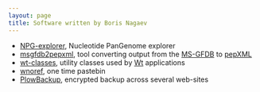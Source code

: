 ```yaml
---
layout: page
title: Software written by Boris Nagaev
---
```


 * [NPG-explorer][npge], Nucleotide PanGenome explorer
 * [msgfdb2pepxml][msgfdb2pepxml], tool converting output
    from the [MS-GFDB][msgfdb] to [pepXML][pepxml]
 * [wt-classes][wc], utility classes used by
    [Wt][wt] applications
 * [wnoref][wnoref], one time pastebin
 * [PlowBackup][plowbackup], encrypted backup across
    several web-sites

[npge]: http://mouse.belozersky.msu.ru/tools/npge.html
[msgfdb2pepxml]: http://ms-utils.org/msgfdb2pepxml/
[msgfdb]: http://proteomics.ucsd.edu/Software/MSGFDB.html
[pepxml]: http://tools.proteomecenter.org/wiki/index.php?titlFormats:pepXML
[wc]: http://starius.ru/wt-classes/reference/
[wt]: http://webtoolkit.eu
[wnoref]: http://starius.ru/wnoref/
[plowbackup]: https://bitbucket.org/starius/config/src/tip/bin/plowbackup.py
